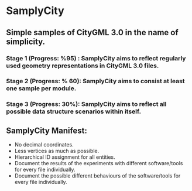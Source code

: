# SamplyCity

## Simple samples of CityGML 3.0 in the name of simplicity.

### Stage 1 (Progress: %95) : SamplyCity aims to reflect regularly used geometry representations in CityGML 3.0 files.

### Stage 2 (Progress: % 60): SamplyCity aims to consist at least one sample per module.

### Stage 3 (Progress: 30%): SamplyCity aims to reflect all possible data structure scenarios within itself. 

## SamplyCity Manifest:

- No decimal coordinates.
- Less vertices as much as possible.
- Hierarchical ID assignment for all entities. 
- Document the results of the experiments with different software/tools for every file individually.
- Document the possible different behaviours of the software/tools for every file individually.


